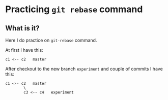 # Practicing `git rebase` command

## What is it?

Here I do practice on `git-rebase` command.

At first I have this:

```
c1 <-- c2   master
```

After checkout to the new branch `experiment` and couple of commits I have this:

```
c1 <-- c2   master
        \
        c3 <-- c4   experiment
```
